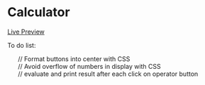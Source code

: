 # Calculator
<style>
  li {
    list-style-type: none;
</style>


<a href="https://rawcdn.githack.com/FalkoKa/Calculator/3e44a480dd44606bfe6ce289cfef374c472c681e/index.html">Live Preview</a>

To do list:
<ul>
  <li>// Format buttons into center with CSS</li>
  <li>// Avoid overflow of numbers in display with CSS</li>
  <li>// evaluate and print result after each click on operator button</li>
</ul>
